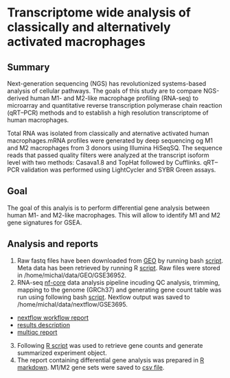 # Transcriptome wide analysis of classically and alternatively activated macrophages

## Summary

Next-generation sequencing (NGS) has revolutionized systems-based analysis of cellular pathways. The goals of this study are to compare NGS-derived human M1- and M2-like macrophage profiling (RNA-seq) to microarray and quantitative reverse transcription polymerase chain reaction (qRT–PCR) methods and to establish a high resolution transcriptome of human macrophages.

Total RNA was isolated from classically and aternative activated human macrophages.mRNA profiles were generated by deep sequencing og M1 and M2 macrophages from 3 donors using Illumina HiSeqSQ. The sequence reads that passed quality filters were analyzed at the transcript isoform level with two methods: Casava1.8 and TopHat followed by Cufflinks. qRT–PCR validation was performed using LightCycler and SYBR Green assays.

## Goal

The goal of this analyis is to perform differential gene analysis between human M1- and M2-like macrophages. This will allow to identify M1 and M2 gene signatures for GSEA.

## Analysis and reports

1. Raw fastq files have been downloaded from [GEO](https://www.ncbi.nlm.nih.gov/geo/query/acc.cgi?acc=GSE36952) by running bash [script](scripts/bin/fastdump.sh). Meta data has been retrieved by running R [script](/scripts/bin/importGEOdata.R). Raw files were stored in /home/michal/data/GEO/GSE36952.
2. RNA-seq [nf-core](https://github.com/nf-core/rnaseq) data analysis pipeline incuding QC analysis, trimming, mapping to the genome (GRCh37) and generating gene count table was run using following bash [script](scripts/bin/nextflow.sh). Nextlow output was saved to /home/michal/data/nextflow/GSE3695.

* [nextflow workflow report](https://zhe-lab-ihit.github.io/GSE36952_RNAseq/scripts/data/execution_report.html)
* [results description](https://zhe-lab-ihit.github.io/GSE36952_RNAseq/scripts/data/results_description.html)
* [multiqc report](https://zhe-lab-ihit.github.io/GSE36952_RNAseq/scripts/data/GSE36952_v6_multiqc_report.html)

3. Following [R script](x) was used to retrieve gene counts and generate summarized experiment object.
4. The report containing differential gene analysis was prepared in [R markdown](x). M1/M2 gene sets were saved to [csv file]().

